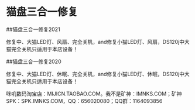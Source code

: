# 猫盘三合一修复

##猫盘三合一修复2021

修复中、大猫LED灯、风扇、完全关机，and修复小猫LED灯、风扇，DS120j中大猫完全关机只适用于本店设备！

##猫盘三合一修复2020

修复中、大猫LED灯、休眠、完全关机，and修复小猫LED灯、休眠，DS120j中大猫完全关机只适用于本店设备！

咪叽数码淘宝店：MIJICN.TAOBAO.COM。我不是矿神：IMNKS.COM；矿神SPK：SPK.IMNKS.COM，QQ：656020080；QQ群：1164093856
